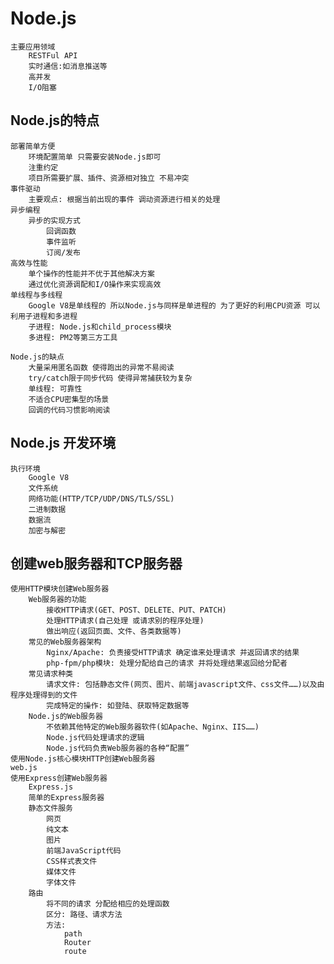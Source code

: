 # Node.js

    主要应用领域
        RESTFul API
        实时通信:如消息推送等
        高并发
        I/O阻塞

## Node.js的特点

    部署简单方便
        环境配置简单 只需要安装Node.js即可
        注重约定
        项目所需要扩展、插件、资源相对独立 不易冲突
    事件驱动
        主要观点: 根据当前出现的事件 调动资源进行相关的处理
    异步编程
        异步的实现方式
            回调函数
            事件监听
            订阅/发布
    高效与性能
        单个操作的性能并不优于其他解决方案
        通过优化资源调配和I/O操作来实现高效
    单线程与多线程
        Google V8是单线程的 所以Node.js与同样是单进程的 为了更好的利用CPU资源 可以利用子进程和多进程
        子进程: Node.js和child_process模块
        多进程: PM2等第三方工具

    Node.js的缺点
        大量采用匿名函数 使得跑出的异常不易阅读
        try/catch限于同步代码 使得异常捕获较为复杂
        单线程: 可靠性
        不适合CPU密集型的场景
        回调的代码习惯影响阅读

## Node.js 开发环境

    执行环境
        Google V8
        文件系统
        网络功能(HTTP/TCP/UDP/DNS/TLS/SSL)
        二进制数据
        数据流
        加密与解密

## 创建web服务器和TCP服务器

    使用HTTP模块创建Web服务器
        Web服务器的功能
            接收HTTP请求(GET、POST、DELETE、PUT、PATCH)
            处理HTTP请求(自己处理 或请求别的程序处理)
            做出响应(返回页面、文件、各类数据等)
        常见的Web服务器架构
            Nginx/Apache: 负责接受HTTP请求 确定谁来处理请求 并返回请求的结果
            php-fpm/php模块: 处理分配给自己的请求 并将处理结果返回给分配者
        常见请求种类
            请求文件: 包括静态文件(网页、图片、前端javascript文件、css文件……)以及由程序处理得到的文件
            完成特定的操作: 如登陆、获取特定数据等
        Node.js的Web服务器
            不依赖其他特定的Web服务器软件(如Apache、Nginx、IIS……)
            Node.js代码处理请求的逻辑
            Node.js代码负责Web服务器的各种“配置”
    使用Node.js核心模块HTTP创建Web服务器
    web.js
    使用Express创建Web服务器
        Express.js
        简单的Express服务器
        静态文件服务
            网页
            纯文本
            图片
            前端JavaScript代码
            CSS样式表文件
            媒体文件
            字体文件
        路由
            将不同的请求 分配给相应的处理函数
            区分: 路径、请求方法
            方法:
                path
                Router
                route
